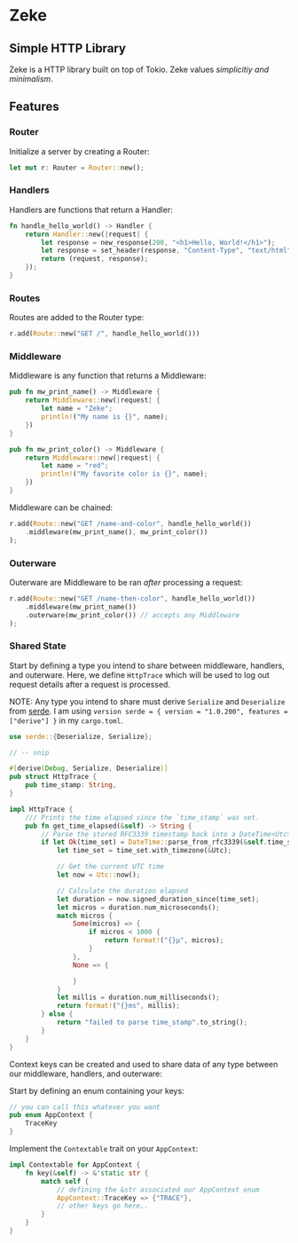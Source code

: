 # Zeke

## Simple HTTP Library
Zeke is a HTTP library built on top of Tokio. Zeke values *simplicitiy and minimalism*.

## Features

### Router
Initialize a server by creating a Router:

```rs
let mut r: Router = Router::new();
```

### Handlers
Handlers are functions that return a Handler:

```rs
fn handle_hello_world() -> Handler {
    return Handler::new(|request| {
        let response = new_response(200, "<h1>Hello, World!</h1>");
        let response = set_header(response, "Content-Type", "text/html");
        return (request, response);
    });
}
```

### Routes
Routes are added to the Router type:

```rs
r.add(Route::new("GET /", handle_hello_world()))
```

### Middleware
Middleware is any function that returns a Middleware:

```rs
pub fn mw_print_name() -> Middleware {
    return Middleware::new(|request| {
        let name = "Zeke";
        println!("My name is {}", name);
    })
}

pub fn mw_print_color() -> Middleware {
    return Middleware::new(|request| {
        let name = "red";
        println!("My favorite color is {}", name);
    })
}
```

Middleware can be chained:
```rs
r.add(Route::new("GET /name-and-color", handle_hello_world())
    .middleware(mw_print_name(), mw_print_color())
);
```

### Outerware
Outerware are Middleware to be ran *after* processing a request:

```rs
r.add(Route::new("GET /name-then-color", handle_hello_world())
    .middleware(mw_print_name())
    .outerware(mw_print_color()) // accepts any Middleware
);
```

### Shared State

Start by defining a type you intend to share between middleware, handlers, and outerware. Here, we define `HttpTrace` which will be used to log out request details after a request is processed.

NOTE: Any type you intend to share must derive `Serialize` and `Deserialize` from [serde](https://docs.rs/serde/latest/serde/index.html). I am using `version serde = { version = "1.0.200", features = ["derive"] }` in my `cargo.toml`.

```rs
use serde::{Deserialize, Serialize};

// -- snip

#[derive(Debug, Serialize, Deserialize)]
pub struct HttpTrace {
    pub time_stamp: String,
}

impl HttpTrace {
    /// Prints the time elapsed since the `time_stamp` was set.
    pub fn get_time_elapsed(&self) -> String {
        // Parse the stored RFC3339 timestamp back into a DateTime<Utc>
        if let Ok(time_set) = DateTime::parse_from_rfc3339(&self.time_stamp) {
            let time_set = time_set.with_timezone(&Utc);

            // Get the current UTC time
            let now = Utc::now();

            // Calculate the duration elapsed
            let duration = now.signed_duration_since(time_set);
            let micros = duration.num_microseconds();
            match micros {
                Some(micros) => {
                    if micros < 1000 {
                        return format!("{}µ", micros);
                    }
                },
                None => {

                }
            }
            let millis = duration.num_milliseconds();
            return format!("{}ms", millis);
        } else {
            return "failed to parse time_stamp".to_string();
        }
    }
}
```

Context keys can be created and used to share data of any type between our middleware, handlers, and outerware:

Start by defining an enum containing your keys:

```rs
// you can call this whatever you want
pub enum AppContext {
    TraceKey
}
```

Implement the `Contextable` trait on your `AppContext`:
```rs
impl Contextable for AppContext {
    fn key(&self) -> &'static str {
        match self {
            // defining the &str associated our AppContext enum
            AppContext::TraceKey => {"TRACE"},
            // other keys go here..
        }
    }
}
```




